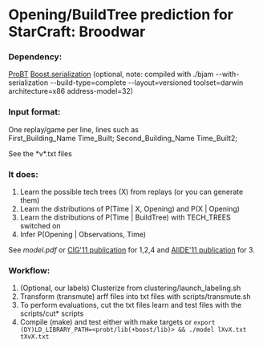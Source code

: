 # Opening/BuildTree prediction for StarCraft: Broodwar

### Dependency:  
[ProBT](http://probayes.com/index.php?option=com_content&view=article&id=83&Itemid=88&lang=en)
[Boost.serialization](http://www.boost.org/doc/libs/1_45_0/libs/serialization/doc/index.html) (optional, note: compiled with ./bjam --with-serialization --build-type=complete --layout=versioned toolset=darwin architecture=x86 address-model=32)

### Input format:  
One replay/game per line, lines such as  
    First_Building_Name Time_Built; Second_Building_Name Time_Built2;

See the \*v\*.txt files

### It does:  

1. Learn the possible tech trees (X) from replays (or you can generate them)
2. Learn the distributions of P(Time | X, Opening) and P(X | Opening)
3. Learn the distributions of P(Time | BuildTree) with TECH\_TREES switched on
4. Infer P(Opening | Observations, Time)

See *model.pdf* or [CIG'11 publication](http://dl.dropbox.com/u/14035465/OpeningPrediction.pdf) for 1,2,4 and [AIIDE'11 publication](http://dl.dropbox.com/u/14035465/AIIDE_11_RC1.pdf) for 3.

### Workflow:

1. (Optional, our labels) Clusterize from clustering/launch\_labeling.sh
2. Transform (transmute) arff files into txt files with scripts/transmute.sh
3. To perform evaluations, cut the txt files learn and test files with the scripts/cut\* scripts
4. Compile (make) and test either with make targets or `export (DY)LD_LIBRARY_PATH=<probt/lib(+boost/lib)> && ./model lXvX.txt tXvX.txt`


